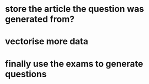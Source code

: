 # store the article the question was generated from?
# vectorise more data
# finally use the exams to generate questions